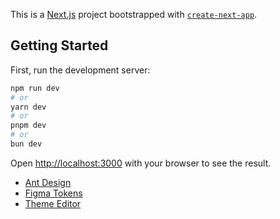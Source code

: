 This is a [Next.js](https://nextjs.org/) project bootstrapped with [`create-next-app`](https://github.com/vercel/next.js/tree/canary/packages/create-next-app).

## Getting Started

First, run the development server:

```bash
npm run dev
# or
yarn dev
# or
pnpm dev
# or
bun dev
```

Open [http://localhost:3000](http://localhost:3000) with your browser to see the result.

* [Ant Design](https://www.figma.com/design/X47QKjfFYoVUHWvUXeiRGa/Ant-Design-System-for-Figma-(Free-version)-(Community)?node-id=791-104&t=VgRzbDui7QBYtzP8-1)
* [Figma Tokens](https://www.figma.com/design/fWGqIiXClWxo73QRkgj67k/Component-Tokens-%26-Themes-Example-%5Blearn-Figma-Tokens%5D-(Community)?node-id=0-1&t=QYtkvxDqR0cDRLVy-1)
* [Theme Editor](https://ant.design/theme-editor)


